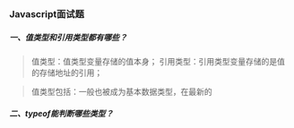 ### Javascript面试题

##### 一、值类型和引用类型都有哪些？

> 值类型：值类型变量存储的值本身；
> 引用类型：引用类型变量存储的是值的存储地址的引用；

> 值类型包括：一般也被成为基本数据类型，在最新的

##### 二、typeof能判断哪些类型？

> 